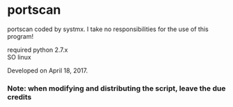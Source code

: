 # portscan

portscan coded by systmx.
I take no responsibilities for the use of this program!

required python 2.7.x<br>
SO linux

Developed on April 18, 2017.


<h3>Note: when modifying and distributing the script, leave the due credits</h3>

